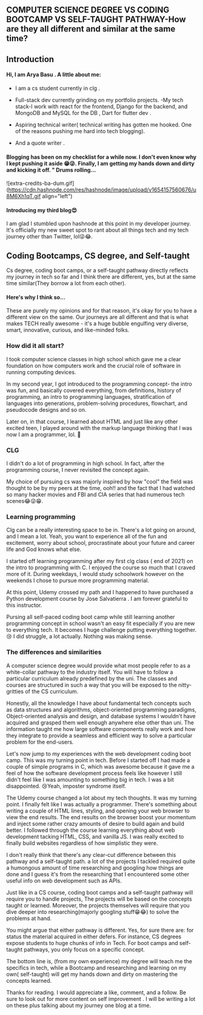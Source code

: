 ## COMPUTER SCIENCE DEGREE VS CODING BOOTCAMP VS SELF-TAUGHT PATHWAY-How are they all different and similar at the same time?

## Introduction

#### Hi, I am Arya Basu . A little about me:


- I am a cs student currently in clg .

- Full-stack dev currently grinding on my portfolio projects. -My tech stack-I work with react for the frontend, Django for the backend, and MongoDB and MySQL for the DB , Dart for flutter dev . 

- Aspiring technical writer( technical writing has gotten me hooked. One of the reasons pushing me hard into tech blogging).

- And a quote writer .

#### Blogging has been on my checklist for a while now. I don't even know why I kept pushing it aside 😁😜. Finally, I am getting my hands down and dirty and kicking it off. " Drums rolling...



![extra-credits-ba-dum.gif](https://cdn.hashnode.com/res/hashnode/image/upload/v1654157560676/u8M6Xh1qT.gif align="left")

#### Introducing my third blog😍

I am glad I stumbled upon hashnode at this point in my developer journey. It's officially my new sweet spot to rant about all things tech and my tech journey other than Twitter, lol😜😂.

<b></b>

## Coding Bootcamps, CS degree, and Self-taught

Cs degree, coding boot camps, or a self-taught pathway directly reflects my journey in tech so far and I think there are different, yes, but at the same time similar(They borrow a lot from each other).<b>
</b>

#### Here's why I think so... <b>
</b>

These are purely my opinions and for that reason, it's okay for you to have a different view on the same. Our journeys are all different and that is what makes TECH really awesome - it's a huge bubble engulfing very diverse, smart, innovative, curious, and like-minded folks.<b>
</b>


### How did it all start?

I took computer science classes in high school which gave me a clear foundation on how computers work and the crucial role of software in running computing devices.

In my second year, I got introduced to the programming concept- the intro was fun, and basically covered everything, from definitions, history of programming, an intro to programming languages, stratification of languages into generations, problem-solving procedures, flowchart, and pseudocode designs and so on.

Later on, in that course, I learned about HTML and just like any other excited teen, I played around with the markup language thinking that I was now I am a programmer, lol. 🤣<b>
</b>

### CLG

I didn't do a lot of programming in high school. In fact, after the programming course, I never revisited the concept again.<b>
</b>

My choice of pursuing cs was majorly inspired by how "cool" the field was thought to be by my peers at the time, ooh!! and the fact that I had watched so many hacker movies and FBI and CIA series that had numerous tech scenes😂😜😁.

### Learning programming

Clg can be a really interesting space to be in. There's a lot going on around, and I mean a lot. Yeah, you want to experience all of the fun and excitement, worry about school, procrastinate about your future and career life and God knows what else.

I started off learning programming after my first clg class ( end of 2021) on the intro to programming with C. I enjoyed the course so much that I craved more of it. During weekdays, I would study schoolwork however on the weekends I chose to pursue more programming material.

At this point, Udemy crossed my path and I happened to have purchased a Python development course by Jose Salvatierra . I am forever grateful to this instructor.

Pursing all self-paced coding boot camp while still learning another programming concept in school wasn't an easy fit especially if you are new to everything tech. It becomes I huge challenge putting everything together. 😢 I did struggle, a lot actually. Nothing was making sense.

### The differences and similarities

A computer science degree would provide what most people refer to as a white-collar pathway to the industry itself. You will have to follow a particular curriculum already predefined by the uni. The classes and courses are structured in such a way that you will be exposed to the nitty-gritties of the CS curriculum.

Honestly, all the knowledge I have about fundamental tech concepts such as data structures and algorithms, object-oriented programming paradigms, Object-oriented analysis and design, and database systems I wouldn't have acquired and grasped them well enough anywhere else other than uni. The information taught me how large software components really work and how they integrate to provide a seamless and efficient way to solve a particular problem for the end-users.

Let's now jump to my experiences with the web development coding boot camp. This was my turning point in tech. Before I started off I had made a couple of simple programs in C, which was awesome because it gave me a feel of how the software development process feels like however I still didn't feel like I was amounting to something big in tech. I was a bit disappointed. 😢Yeah, imposter syndrome itself.

The Udemy course changed a lot about my tech thoughts. It was my turning point. I finally felt like I was actually a programmer. There's something about writing a couple of HTML lines, styling, and opening your web browser to view the end results. The end results on the browser boost your momentum and inject some rather crazy amounts of desire to build again and build better. I followed through the course learning everything about web development tacking HTML, CSS, and vanilla JS. I was really excited to finally build websites regardless of how simplistic they were.

I don't really think that there's any clear-cut difference between this pathway and a self-taught path. a lot of the projects I tackled required quite a humongous amount of time researching and googling how things are done and I guess it's from the researching that I encountered some other useful info on web development such as APIs.

Just like in a CS course, coding boot camps and a self-taught pathway will require you to handle projects, The projects will be based on the concepts taught or learned. Moreover, the projects themselves will require that you dive deeper into researching(majorly googling stuff😁😂) to solve the problems at hand.

You might argue that either pathway is different. Yes, for sure there are: for status the material acquired in either defers. For instance, CS degrees expose students to huge chunks of info in Tech. For boot camps and self-taught pathways, you only focus on a specific concept.

The bottom line is, (from my own experience) my degree will teach me the specifics in tech, while a Bootcamp and researching and learning on my own( self-taught) will get my hands down and dirty on mastering the concepts learned.

Thanks for reading. I would appreciate a like, comment, and a follow. Be sure to look out for more content on self improvement .  I will be writing a lot on these plus talking about my journey one blog at a time.